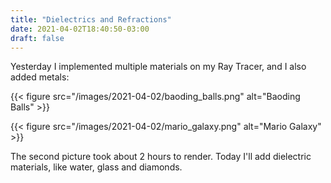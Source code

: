 ```yaml
---
title: "Dielectrics and Refractions"
date: 2021-04-02T18:40:50-03:00
draft: false
---
```


Yesterday I implemented multiple materials on my Ray Tracer,
and I also added metals:

{{< figure src="/images/2021-04-02/baoding_balls.png" alt="Baoding Balls" >}}

{{< figure src="/images/2021-04-02/mario_galaxy.png" alt="Mario Galaxy" >}}

The second picture took about 2 hours to render.
Today I'll add dielectric materials, like water, glass and diamonds.
